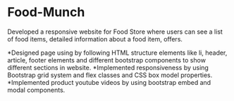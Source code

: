 # Food-Munch

Developed a responsive website for Food Store where users can see a list of food items, detailed information about a food item, offers.

*Designed page using by following HTML structure elements like li, header, article, footer elements and different bootstrap components to show different sections in website.
*Implemented responsiveness by using Bootstrap grid system and flex classes and CSS box model properties.
*Implemented product youtube videos by using bootstrap embed and modal components.

